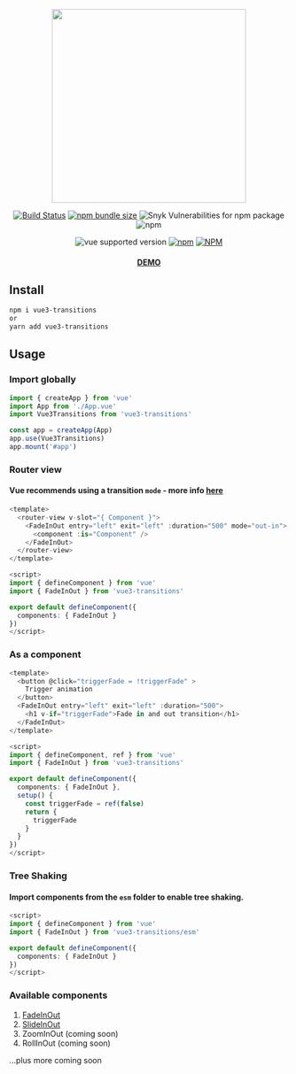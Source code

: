 <div align="center">
<a target="_blank" href="https://randolphtellis.github.io/vue3-transitions"><img width="350" src="https://randolphtellis.github.io/vue3-transitions/static/media/vue3-transitions-logo.png"/></a>

[![Build Status](https://travis-ci.com/randolphtellis/vue3-transitions.svg?token=hXpsA9tqveCqkXWMHjxp&branch=main)](https://travis-ci.com/randolphtellis/vue3-transitions) [![npm bundle size](https://img.shields.io/bundlephobia/minzip/vue3-transitions)](https://bundlephobia.com/result?p=vue3-transitions@latest) ![Snyk Vulnerabilities for npm package](https://img.shields.io/snyk/vulnerabilities/npm/vue3-transitions) ![npm](https://img.shields.io/npm/dt/vue3-transitions)

![vue supported version](https://img.shields.io/badge/vue-3.x-brightgreen) [![npm](https://img.shields.io/npm/v/vue3-transitions)](https://www.npmjs.com/package/vue3-transitions/v/latest) [![NPM](https://img.shields.io/npm/l/vue3-transitions)](https://github.com/randolphtellis/vue3-transitions/blob/main/LICENSE.md)

#### <a target="_blank" href="https://randolphtellis.github.io/vue3-transitions">DEMO</a>

</div>

## Install

```bash
npm i vue3-transitions
or
yarn add vue3-transitions
```

## Usage

### Import globally
```ts
import { createApp } from 'vue'
import App from './App.vue'
import Vue3Transitions from 'vue3-transitions'

const app = createApp(App)
app.use(Vue3Transitions)
app.mount('#app')
```

### Router view
#### Vue recommends using a transition `mode` - more info <a href="https://v3.vuejs.org/guide/transitions-enterleave.html#transition-modes">here</a>
```ts
<template>
  <router-view v-slot="{ Component }">
    <FadeInOut entry="left" exit="left" :duration="500" mode="out-in">
      <component :is="Component" />
    </FadeInOut>
  </router-view>
</template>

<script>
import { defineComponent } from 'vue'
import { FadeInOut } from 'vue3-transitions'

export default defineComponent({
  components: { FadeInOut }
})
</script>
```

### As a component
```ts
<template>
  <button @click="triggerFade = !triggerFade" >
    Trigger animation
  </button>
  <FadeInOut entry="left" exit="left" :duration="500">
    <h1 v-if="triggerFade">Fade in and out transition</h1>
  </FadeInOut>
</template>

<script>
import { defineComponent, ref } from 'vue'
import { FadeInOut } from 'vue3-transitions'

export default defineComponent({
  components: { FadeInOut },
  setup() {
    const triggerFade = ref(false)
    return {
      triggerFade
    }
  }
})
</script>
```

### Tree Shaking
#### Import components from the `esm` folder to enable tree shaking.
```ts
<script>
import { defineComponent } from 'vue'
import { FadeInOut } from 'vue3-transitions/esm'

export default defineComponent({
  components: { FadeInOut }
})
</script>
```

### Available components

1. <a target="_blank" href="https://randolphtellis.github.io/vue3-transitions/?path=/story/entry-exit-animations-fadeinout-default--fade-in-center-out-center">FadeInOut</a>
2. <a target="_blank" href="https://randolphtellis.github.io/vue3-transitions/?path=/story/entry-exit-animations-slideinout-default--slide-in-left-out-right">SlideInOut</a>
3. ZoomInOut  (coming soon)
4. RollInOut  (coming soon)

...plus more coming soon
